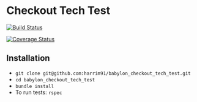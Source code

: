 # Checkout Tech Test

[![Build Status](https://travis-ci.org/harrim91/babylon_checkout_tech_test.svg?branch=master)](https://travis-ci.org/harrim91/babylon_checkout_tech_test)

[![Coverage Status](https://coveralls.io/repos/github/harrim91/babylon_checkout_tech_test/badge.svg?branch=master)](https://coveralls.io/github/harrim91/babylon_checkout_tech_test?branch=master)

## Installation

- `git clone git@github.com:harrim91/babylon_checkout_tech_test.git`
- `cd babylon_checkout_tech_test`
- `bundle install`
- To run tests: `rspec`